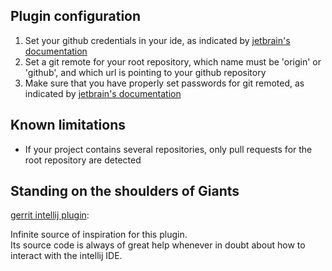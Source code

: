 ## Plugin configuration

1. Set your github credentials in your ide, as indicated by [jetbrain's documentation](https://www.jetbrains.com/help/idea/github.html)
2. Set a git remote for your root repository, which name must be 'origin' or 'github', and which url is pointing to your github repository
3. Make sure that you have properly set passwords for git remoted, as indicated by [jetbrain's documentation](https://www.jetbrains.com/help/idea/using-git-integration.html#set-passwords-for-git-remotes)  

## Known limitations

- If your project contains several repositories, only pull requests for the root repository are detected

## Standing on the shoulders of Giants

[gerrit intellij plugin](https://github.com/uwolfer/gerrit-intellij-plugin):

Infinite source of inspiration for this plugin.  
Its source code is always of great help whenever in doubt about how to interact with the intellij IDE.